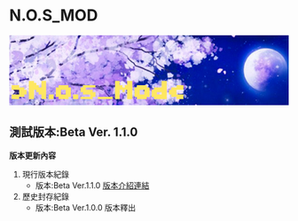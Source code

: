 # N.O.S_MOD
![This is an image](/icon.png)

## 測試版本:Beta Ver. 1.1.0

**版本更新內容**

1. 現行版本紀錄
   - 版本:Beta Ver.1.1.0    [版本介紹連結](/README.md)
2. 歷史封存紀錄
   - 版本:Beta Ver.1.0.0      版本釋出
